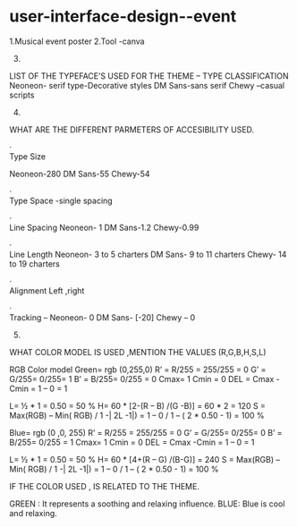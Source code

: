 # user-interface-design--event

1.Musical event poster 
 2.Tool -canva 

3.    
LIST OF THE TYPEFACE’S USED FOR THE THEME – TYPE
CLASSIFICATION
Neoneon- serif type-Decorative styles
DM Sans-sans serif 
Chewy –casual scripts


4.      
WHAT ARE THE DIFFERENT PARMETERS OF ACCESIBILITY
USED.


·        
Type Size

Neoneon-280
DM Sans-55
Chewy-54

·        
Type Space -single spacing 


·        
Line Spacing 
Neoneon- 1
DM Sans-1.2
Chewy-0.99



·        
Line Length
Neoneon- 3 to 5 charters 
DM Sans- 9 to 11 charters
Chewy- 14 to 19 charters

·        
Alignment
Left ,right

·        
Tracking –
 Neoneon- 0
DM Sans- [-20] 
Chewy – 0


5.      
WHAT COLOR MODEL IS USED ,MENTION THE VALUES
(R,G,B,H,S,L)

RGB Color model
Green= rgb (0,255,0)
R’ = R/255 = 255/255 = 0
G’ = G/255= 0/255= 1
B’ = B/255= 0/255 = 0
Cmax= 1
Cmin = 0
DEL = Cmax -Cmin = 1 – 0 = 1

L= ½ * 1  =  0.50 = 50 %
H= 60 * [2-(R – B) /(G -B)] = 60 * 2 = 120
S = Max(RGB) – Min( RGB) / 1 -| 2L -1|) = 1 – 0 / 1 – ( 2 * 0.50 - 1) = 100 %




Blue= rgb (0 ,0, 255)
R’ = R/255 = 255/255 = 0
G’ = G/255= 0/255= 0
B’ = B/255= 0/255 = 1
Cmax= 1
Cmin = 0
DEL = Cmax -Cmin = 1 – 0 = 1

L= ½ * 1  =  0.50 = 50 %
H= 60 * [4+(R – G) /(B-G)] = 240
S = Max(RGB) – Min( RGB) / 1 -| 2L -1|) = 1 – 0 / 1 – ( 2 * 0.50 - 1) = 100 %


IF THE COLOR USED , IS RELATED TO THE THEME.
  
GREEN : It represents a soothing and relaxing influence.
BLUE: Blue is cool and relaxing.
